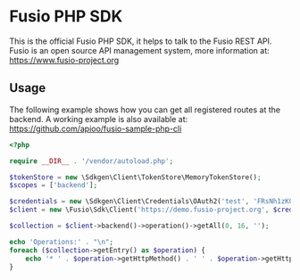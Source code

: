 
# Fusio PHP SDK

This is the official Fusio PHP SDK, it helps to talk to the Fusio REST API.
Fusio is an open source API management system, more information at:
https://www.fusio-project.org

## Usage

The following example shows how you can get all registered routes at the backend.
A working example is also available at: https://github.com/apioo/fusio-sample-php-cli

```php
<?php

require __DIR__ . '/vendor/autoload.php';

$tokenStore = new \Sdkgen\Client\TokenStore\MemoryTokenStore();
$scopes = ['backend'];

$credentials = new \Sdkgen\Client\Credentials\OAuth2('test', 'FRsNh1zKCXlB', 'https://demo.fusio-project.org/authorization/token', '', $tokenStore, $scopes);
$client = new \Fusio\Sdk\Client('https://demo.fusio-project.org', $credentials);

$collection = $client->backend()->operation()->getAll(0, 16, '');

echo 'Operations:' . "\n";
foreach ($collection->getEntry() as $operation) {
    echo '* ' . $operation->getHttpMethod() . ' ' . $operation->getHttpPath() . "\n";
}

```
